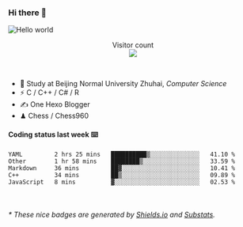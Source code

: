 ### Hi there 👋


<img src="https://raw.githubusercontent.com/sagar-viradiya/sagar-viradiya/master/resources/banner.png" alt="Hello world">
<p align="center"> 
  Visitor count<br/>
  <img src="https://profile-counter.glitch.me/youszoe/count.svg" />
</p>

<br/>


- 🍻  Study at Beijing Normal University Zhuhai, _Computer Science_
- ⚡  C / C++ / C# / R
- ✍️  One Hexo Blogger
- ♟  Chess / Chess960 


#### Coding status last week ⌨️

<!--START_SECTION:waka-->
```text
YAML         2 hrs 25 mins   ██████████▒░░░░░░░░░░░░░░   41.10 % 
Other        1 hr 58 mins    ████████▒░░░░░░░░░░░░░░░░   33.59 % 
Markdown     36 mins         ██▓░░░░░░░░░░░░░░░░░░░░░░   10.41 % 
C++          34 mins         ██▒░░░░░░░░░░░░░░░░░░░░░░   09.89 % 
JavaScript   8 mins          ▓░░░░░░░░░░░░░░░░░░░░░░░░   02.53 % 
```
<!--END_SECTION:waka-->

<br/>
<center><img src="http://ghchart.rshah.org/409ba5/yousazoe" alt="" /></center>


<h6>* These nice badges are generated by <a href="https://shields.io/">Shields.io</a> and <a href="https://github.com/spencerwooo/Substats">Substats</a>.</h6>
